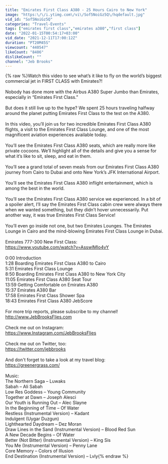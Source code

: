 ```yaml
---
title: "Emirates First Class A380 - 25 Hours Cairo to New York"
image: "https:\/\/i.ytimg.com\/vi\/Sof5NoiGz5Q\/hqdefault.jpg"
vid_id: "Sof5NoiGz5Q"
categories: "Travel-Events"
tags: ["emirates first class","emirates a380","first class"]
date: "2022-01-15T00:54:17+03:00"
vid_date: "2021-12-11T17:00:12Z"
duration: "PT20M45S"
viewcount: "440547"
likeCount: "8406"
dislikeCount: ""
channel: "Jeb Brooks"
---
```

{% raw %}Watch this video to see what’s it like to fly on the world’s biggest commercial jet in FIRST CLASS with Emirates?!<br /><br />Nobody has done more with the Airbus A380 Super Jumbo than Emirates, especially in “Emirates First Class.” <br /><br />But does it still live up to the hype? We spent 25 hours traveling halfway around the planet putting Emirates First Class to the test on the A380.<br /><br />In this video, you’ll join us for two incredible Emirates First Class A380 flights, a visit to the Emirates First Class Lounge, and one of the most magnificent aviation experiences available today.<br /><br />You’ll see the Emirates First Class A380 seats, which are really more like private cocoons. We’ll highlight all of the details and give you a sense for what it’s like to sit, sleep, and eat in them.<br /><br />You’ll see a grand total of seven meals from our Emirates First Class A380 journey from Cairo to Dubai and onto New York’s JFK International Airport.<br /><br />You’ll see the Emirates First Class A380 inflight entertainment, which is among the best in the world.<br /><br />You’ll see the Emirates First Class A380 service we experienced. In a bit of a spoiler alert, I’ll say the Emirates First Class cabin crew were always there when we wanted something, but they didn’t hover unnecessarily. Put another way, it was true Emirates First Class Service!<br /><br />You’ll even go inside not one, but two Emirates Lounges. The Emirates Lounge in Cairo and the mind-blowing Emirates First Class Lounge in Dubai.<br /><br />Emirates 777-300 New First Class:<br /><a rel="nofollow" target="blank" href="https://www.youtube.com/watch?v=AsswlMIo4vY">https://www.youtube.com/watch?v=AsswlMIo4vY</a><br /><br />0:00 Introduction<br />1:28 Boarding Emirates First Class A380 to Cairo<br />5:31 Emirates First Class Lounge<br />8:50 Boarding Emirates First Class A380 to New York City<br />11:05 Emirates First Class A380 Seat Tour<br />13:59 Getting Comfortable on Emirates A380<br />15:37 Emirates A380 Bar<br />17:58 Emirates First Class Shower Spa<br />18:43 Emirates First Class A380 JebScore<br /><br />For more trip reports, please subscribe to my channel! <br /><a rel="nofollow" target="blank" href="http://www.JebBrooksFlies.com">http://www.JebBrooksFlies.com</a> <br /><br />Check me out on Instagram: <br /><a rel="nofollow" target="blank" href="https://www.Instagram.com/JebBrooksFlies">https://www.Instagram.com/JebBrooksFlies</a> <br /><br />Check me out on Twitter, too: <br /><a rel="nofollow" target="blank" href="https://twitter.com/jebbrooks">https://twitter.com/jebbrooks</a> <br /><br />And don't forget to take a look at my travel blog: <br /><a rel="nofollow" target="blank" href="https://greenergrass.com/">https://greenergrass.com/</a> <br /><br />Music:<br />The Northern Saga – Luwaks<br />Sabah – Ali Sabah<br />Low Res Goddess – Young Community<br />Together at Dawn – Joseph Alesci<br />Our Youth is Running Out – Alec Slayne<br />In the Beginning of Time – Of Water<br />Restless (Instrumental Version) – Kadant<br />Indulgent (Uygar Duzgun)<br />Lighthearted Daydream – Dez Moran<br />Draw Lines in the Sand (Instrumental Version) – Blood Red Sun<br />A New Decade Begins – Of Water<br />Better (Not Bitter) (Instrumental Version) – King Sis<br />You Me (Instrumental Version) – Penny Lane<br />Core Memory – Colors of Illusion<br />End Destination (Instrumental Version) – Lvly{% endraw %}
